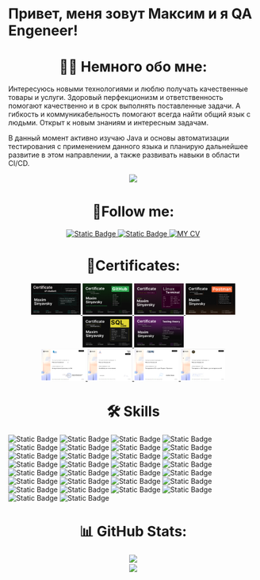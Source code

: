 # Привет, меня зовут Максим и я QA Engeneer!

<div align="center">
  
# :technologist: Немного обо мне:

</div>

Интересуюсь новыми технологиями и люблю получать качественные товары и услуги. Здоровый перфекционизм и ответственность помогают качественно и в срок выполнять поставленные задачи. А гибкость и коммуникабельность помогают всегда найти общий язык с людьми. Открыт к новым знаниям и интересным задачам.

В данный момент активно изучаю Java и основы автоматизации тестирования c применением данного языка и планирую дальнейшее развитие в этом направлении, а также развивать навыки в области CI/CD.

<div id="header" align="center">
<img src="https://media.giphy.com/media/zhYSVCirREeIZtONCI/giphy.gif" width="170"/>
  
# 📩Follow me:

[![Static Badge](https://img.shields.io/badge/telegram-black?style=for-the-badge&logo=telegram&logoColor=blue&logoSize=auto)
](https://t.me/MaximSinyavsky)
[![Static Badge](https://img.shields.io/badge/Linkedin-black?style=for-the-badge&logo=Linkedin&logoColor=blue&logoSize=auto)
](https://www.linkedin.com/in/maxim-sinyavsky-42b220234/)
[![MY CV](https://img.shields.io/badge/My%20CV-black?style=for-the-badge&logo=readme&logoColor=blue&logoSize=auto)
](https://kaliningrad.hh.ru/resume/2a9d6076ff08f5e6c80039ed1f487943595661?hhtmFrom=resume_list)
</div>
<div align="center">
  
# 📃Certificates:

</div>

<div align="center">
  
  <a href="https://github.com/MaximSinyavsky/MaximSinyavsky/blob/main/assets/certificates/vadim-ksendzov-course-certificate-maxim-sinyavsky-final.png">
  <img src="https://github.com/MaximSinyavsky/MaximSinyavsky/blob/main/assets/certificates/vadim-ksendzov-course-certificate-maxim-sinyavsky-final.png" alt="final" width="100">
  </a>  
  
  <a href="https://github.com/MaximSinyavsky/MaximSinyavsky/blob/main/assets/certificates/vadim-ksendzov-course-certificate-maxim-sinyavsky-git.png">
  <img src="https://github.com/MaximSinyavsky/MaximSinyavsky/blob/main/assets/certificates/vadim-ksendzov-course-certificate-maxim-sinyavsky-git.png" alt="Git" width="100">
  </a>
  
  <a href="https://github.com/MaximSinyavsky/MaximSinyavsky/blob/main/assets/certificates/vadim-ksendzov-course-certificate-maxim-sinyavsky-linux-terminal.png">
  <img src="https://github.com/MaximSinyavsky/MaximSinyavsky/blob/main/assets/certificates/vadim-ksendzov-course-certificate-maxim-sinyavsky-linux-terminal.png" alt="Linux terminal" width="100">
  </a>
  
  <a href="https://github.com/MaximSinyavsky/MaximSinyavsky/blob/main/assets/certificates/vadim-ksendzov-course-certificate-maxim-sinyavsky-postman.png">
  <img src="https://github.com/MaximSinyavsky/MaximSinyavsky/blob/main/assets/certificates/vadim-ksendzov-course-certificate-maxim-sinyavsky-postman.png" alt="Postman" width="100">
  </a>
  
  <a href="https://github.com/MaximSinyavsky/MaximSinyavsky/blob/main/assets/certificates/vadim-ksendzov-course-certificate-maxim-sinyavsky-sql.png">
  <img src="https://github.com/MaximSinyavsky/MaximSinyavsky/blob/main/assets/certificates/vadim-ksendzov-course-certificate-maxim-sinyavsky-sql.png" alt="SQL" width="100">
  </a>

  <a href="https://github.com/MaximSinyavsky/MaximSinyavsky/blob/main/assets/certificates/vadim-ksendzov-course-certificate-maxim-sinyavsky-test-theory.png">
  <img src="https://github.com/MaximSinyavsky/MaximSinyavsky/blob/main/assets/certificates/vadim-ksendzov-course-certificate-maxim-sinyavsky-test-theory.png" alt="testing theory" width="100">
  </a>
  
  <br>
  
  <a href="https://github.com/MaximSinyavsky/MaximSinyavsky/blob/main/assets/certificates/stepik-certificate-interactive-SQL-trainer.png">
  <img src="https://github.com/MaximSinyavsky/MaximSinyavsky/blob/main/assets/certificates/stepik-certificate-interactive-SQL-trainer.png" alt="SQL" width="90">
  </a>

  <a href="https://github.com/MaximSinyavsky/MaximSinyavsky/blob/main/assets/certificates/stepik-certificate-javaScript-for-beginners.png">
  <img src="https://github.com/MaximSinyavsky/MaximSinyavsky/blob/main/assets/certificates/stepik-certificate-javaScript-for-beginners.png" alt="JavaScript" width="90">
  </a>
  
   <a href="https://github.com/MaximSinyavsky/MaximSinyavsky/blob/main/assets/certificates/stepik-certificate-software-testing-from-scratch-theory%2Bpractice.png">
  <img src="https://github.com/MaximSinyavsky/MaximSinyavsky/blob/main/assets/certificates/stepik-certificate-software-testing-from-scratch-theory%2Bpractice.png" alt="Testing" width="90">
  </a>
  
  <a href="https://github.com/MaximSinyavsky/MaximSinyavsky/blob/main/assets/certificates/stepik-certificate-postman-for-api-testing.png">
  <img src="https://github.com/MaximSinyavsky/MaximSinyavsky/blob/main/assets/certificates/stepik-certificate-postman-for-api-testing.png" alt="Postman" width="90">
  </a>
  
</div>

<div align="center">
  
# 🛠 Skills

</div>
  
![Static Badge](https://img.shields.io/badge/git-black?style=for-the-badge&logo=git&logoColor=blue&logoSize=auto)
![Static Badge](https://img.shields.io/badge/github-black?style=for-the-badge&logo=github&logoColor=blue&logoSize=auto)
![Static Badge](https://img.shields.io/badge/githubactions-black?style=for-the-badge&logo=githubactions&logoColor=blue&logoSize=auto)
![Static Badge](https://img.shields.io/badge/devtools-black?style=for-the-badge&logo=googlechrome&logoColor=blue&logoSize=auto)
![Static Badge](https://img.shields.io/badge/postman-black?style=for-the-badge&logo=postman&logoColor=blue&logoSize=auto)
![Static Badge](https://img.shields.io/badge/newman-black?style=for-the-badge&logo=newman&logoColor=blue&logoSize=auto)
![Static Badge](https://img.shields.io/badge/swagger-black?style=for-the-badge&logo=swagger&logoColor=blue&logoSize=auto)
![Static Badge](https://img.shields.io/badge/dbeaver-black?style=for-the-badge&logo=dbeaver&logoColor=blue&logoSize=auto)
![Static Badge](https://img.shields.io/badge/mysql-black?style=for-the-badge&logo=mysql&logoColor=blue&logoSize=auto)
![Static Badge](https://img.shields.io/badge/postgresql-black?style=for-the-badge&logo=postgresql&logoColor=blue&logoSize=auto)
![Static Badge](https://img.shields.io/badge/redis-black?style=for-the-badge&logo=redis&logoColor=blue&logoSize=auto)
![Static Badge](https://img.shields.io/badge/charles-black?style=for-the-badge&logo=charles&logoColor=blue&logoSize=auto)
![Static Badge](https://img.shields.io/badge/fiddler-black?style=for-the-badge&logo=fiddler&logoColor=blue&logoSize=auto)
![Static Badge](https://img.shields.io/badge/jmeter-black?style=for-the-badge&logo=apachejmeter&logoColor=blue&logoSize=auto)
![Static Badge](https://img.shields.io/badge/jira-black?style=for-the-badge&logo=jira&logoColor=blue&logoSize=auto)
![Static Badge](https://img.shields.io/badge/qase-black?style=for-the-badge&logo=qase&logoColor=blue&logoSize=auto)
![Static Badge](https://img.shields.io/badge/notion-black?style=for-the-badge&logo=notion&logoColor=blue&logoSize=auto)
![Static Badge](https://img.shields.io/badge/googledocs-black?style=for-the-badge&logo=googledocs&logoColor=blue&logoSize=auto)
![Static Badge](https://img.shields.io/badge/confluence-black?style=for-the-badge&logo=confluence&logoColor=blue&logoSize=auto)
![Static Badge](https://img.shields.io/badge/sentry-black?style=for-the-badge&logo=sentry&logoColor=blue&logoSize=auto)
![Static Badge](https://img.shields.io/badge/datadog-black?style=for-the-badge&logo=datadog&logoColor=blue&logoSize=auto)
![Static Badge](https://img.shields.io/badge/kibana-black?style=for-the-badge&logo=kibana&logoColor=blue&logoSize=auto)
![Static Badge](https://img.shields.io/badge/grafana-black?style=for-the-badge&logo=grafana&logoColor=blue&logoSize=auto)
![Static Badge](https://img.shields.io/badge/markdown-black?style=for-the-badge&logo=markdown&logoColor=blue&logoSize=auto)
![Static Badge](https://img.shields.io/badge/javascript-black?style=for-the-badge&logo=javascript&logoColor=blue&logoSize=auto)
![Static Badge](https://img.shields.io/badge/intellijidea-black?style=for-the-badge&logo=intellijidea&logoColor=blue&logoSize=auto)
![Static Badge](https://img.shields.io/badge/java-black?style=for-the-badge&logo=java&logoColor=blue&logoSize=auto)
![Static Badge](https://img.shields.io/badge/selenide-black?style=for-the-badge&logo=selenide&logoColor=blue&logoSize=auto)
![Static Badge](https://img.shields.io/badge/restassured-black?style=for-the-badge&logo=restassured&logoColor=blue&logoSize=auto)
![Static Badge](https://img.shields.io/badge/junite5-black?style=for-the-badge&logo=junite5&logoColor=blue&logoSize=auto)

<div align="center">
  
# 📊 GitHub Stats:
![](https://github-readme-stats.vercel.app/api?username=MaximSinyavsky&show_icons=true&theme=shadow_blue&hide_border=false&include_all_commits=true&count_private=true)
<br/>
![](https://github-readme-stats.vercel.app/api/top-langs/?username=MaximSinyavsky&layout=compact&theme=shadow_blue)

</div>
